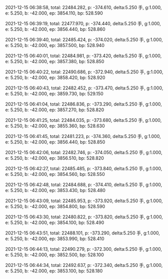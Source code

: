 2021-12-15 06:38:58, total: 22484.282, p: -374.610, delta:5.250 手, g:1.000, e: 5.250, b: -42.000, ep: 3854.110, bp: 528.590

2021-12-15 06:39:19, total: 22477.970, p: -374.440, delta:5.250 手, g:1.000, e: 5.250, b: -42.000, ep: 3856.440, bp: 528.860

2021-12-15 06:39:40, total: 22485.424, p: -374.020, delta:5.250 手, g:1.000, e: 5.250, b: -42.000, ep: 3857.500, bp: 528.940

2021-12-15 06:40:01, total: 22484.981, p: -373.420, delta:5.250 手, g:1.000, e: 5.250, b: -42.000, ep: 3857.380, bp: 528.850

2021-12-15 06:40:22, total: 22490.686, p: -372.940, delta:5.250 手, g:1.000, e: 5.250, b: -42.000, ep: 3858.420, bp: 528.920

2021-12-15 06:40:43, total: 22482.452, p: -373.470, delta:5.250 手, g:1.000, e: 5.250, b: -42.000, ep: 3859.730, bp: 529.150

2021-12-15 06:41:04, total: 22486.836, p: -373.290, delta:5.250 手, g:1.000, e: 5.250, b: -42.000, ep: 3857.270, bp: 528.820

2021-12-15 06:41:25, total: 22484.035, p: -373.680, delta:5.250 手, g:1.000, e: 5.250, b: -42.000, ep: 3855.360, bp: 528.630

2021-12-15 06:41:45, total: 22481.223, p: -374.360, delta:5.250 手, g:1.000, e: 5.250, b: -42.000, ep: 3856.440, bp: 528.850

2021-12-15 06:42:06, total: 22482.746, p: -374.050, delta:5.250 手, g:1.000, e: 5.250, b: -42.000, ep: 3856.510, bp: 528.820

2021-12-15 06:42:27, total: 22485.485, p: -373.840, delta:5.250 手, g:1.000, e: 5.250, b: -42.000, ep: 3854.560, bp: 528.550

2021-12-15 06:42:48, total: 22484.688, p: -374.410, delta:5.250 手, g:1.000, e: 5.250, b: -42.000, ep: 3853.430, bp: 528.480

2021-12-15 06:43:09, total: 22485.953, p: -373.920, delta:5.250 手, g:1.000, e: 5.250, b: -42.000, ep: 3854.800, bp: 528.590

2021-12-15 06:43:30, total: 22480.822, p: -373.820, delta:5.250 手, g:1.000, e: 5.250, b: -42.000, ep: 3854.100, bp: 528.490

2021-12-15 06:43:51, total: 22488.101, p: -373.290, delta:5.250 手, g:1.000, e: 5.250, b: -42.000, ep: 3853.990, bp: 528.410

2021-12-15 06:44:13, total: 22490.279, p: -372.300, delta:5.250 手, g:1.000, e: 5.250, b: -42.000, ep: 3852.500, bp: 528.100

2021-12-15 06:44:34, total: 22492.637, p: -372.340, delta:5.250 手, g:1.000, e: 5.250, b: -42.000, ep: 3853.100, bp: 528.180